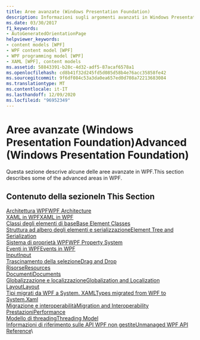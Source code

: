 ```yaml
---
title: Aree avanzate (Windows Presentation Foundation)
description: Informazioni sugli argomenti avanzati in Windows Presentation Foundation, ad esempio l'architettura, le classi degli elementi di base e il sistema di proprietà.
ms.date: 03/30/2017
f1_keywords:
- AutoGeneratedOrientationPage
helpviewer_keywords:
- content models [WPF]
- WPF content model [WPF]
- WPF programming model [WPF]
- XAML [WPF], content models
ms.assetid: 58843391-b28c-4d32-adf5-87acaf6578a1
ms.openlocfilehash: cd8b41f32d245fd5d085d58b4e76acc35858fe42
ms.sourcegitcommit: 9f6df084c53a3da0ea657ed0d708a72213683084
ms.translationtype: MT
ms.contentlocale: it-IT
ms.lasthandoff: 12/09/2020
ms.locfileid: "96952349"
---
```

# <a name="advanced-windows-presentation-foundation"></a><span data-ttu-id="4fe00-103">Aree avanzate (Windows Presentation Foundation)</span><span class="sxs-lookup"><span data-stu-id="4fe00-103">Advanced (Windows Presentation Foundation)</span></span>

<span data-ttu-id="4fe00-104">Questa sezione descrive alcune delle aree avanzate in WPF.</span><span class="sxs-lookup"><span data-stu-id="4fe00-104">This section describes some of the advanced areas in WPF.</span></span>

## <a name="in-this-section"></a><span data-ttu-id="4fe00-105">Contenuto della sezione</span><span class="sxs-lookup"><span data-stu-id="4fe00-105">In This Section</span></span>

<span data-ttu-id="4fe00-106">[Architettura WPF](wpf-architecture.md)</span><span class="sxs-lookup"><span data-stu-id="4fe00-106">[WPF Architecture](wpf-architecture.md)</span></span>\
<span data-ttu-id="4fe00-107">[XAML in WPF](xaml-in-wpf.md)</span><span class="sxs-lookup"><span data-stu-id="4fe00-107">[XAML in WPF](xaml-in-wpf.md)</span></span>\
<span data-ttu-id="4fe00-108">[Classi degli elementi di base](base-elements.md)</span><span class="sxs-lookup"><span data-stu-id="4fe00-108">[Base Element Classes](base-elements.md)</span></span>\
<span data-ttu-id="4fe00-109">[Struttura ad albero degli elementi e serializzazione](element-tree-and-serialization.md)</span><span class="sxs-lookup"><span data-stu-id="4fe00-109">[Element Tree and Serialization](element-tree-and-serialization.md)</span></span>\
<span data-ttu-id="4fe00-110">[Sistema di proprietà WPF](properties-wpf.md)</span><span class="sxs-lookup"><span data-stu-id="4fe00-110">[WPF Property System](properties-wpf.md)</span></span>\
<span data-ttu-id="4fe00-111">[Eventi in WPF](events-wpf.md)</span><span class="sxs-lookup"><span data-stu-id="4fe00-111">[Events in WPF](events-wpf.md)</span></span>\
<span data-ttu-id="4fe00-112">[Input](input-wpf.md)</span><span class="sxs-lookup"><span data-stu-id="4fe00-112">[Input](input-wpf.md)</span></span>\
<span data-ttu-id="4fe00-113">[Trascinamento della selezione](drag-and-drop.md)</span><span class="sxs-lookup"><span data-stu-id="4fe00-113">[Drag and Drop](drag-and-drop.md)</span></span>\
<span data-ttu-id="4fe00-114">[Risorse](resources-wpf.md)</span><span class="sxs-lookup"><span data-stu-id="4fe00-114">[Resources](resources-wpf.md)</span></span>\
<span data-ttu-id="4fe00-115">[Documenti](documents.md)</span><span class="sxs-lookup"><span data-stu-id="4fe00-115">[Documents](documents.md)</span></span>\
<span data-ttu-id="4fe00-116">[Globalizzazione e localizzazione](globalization-and-localization.md)</span><span class="sxs-lookup"><span data-stu-id="4fe00-116">[Globalization and Localization](globalization-and-localization.md)</span></span>\
<span data-ttu-id="4fe00-117">[Layout](layout.md)</span><span class="sxs-lookup"><span data-stu-id="4fe00-117">[Layout](layout.md)</span></span>\
<span data-ttu-id="4fe00-118">[Tipi migrati da WPF a System. XAML](types-migrated-from-wpf-to-system.md)</span><span class="sxs-lookup"><span data-stu-id="4fe00-118">[Types migrated from WPF to System.Xaml](types-migrated-from-wpf-to-system.md)</span></span>\
<span data-ttu-id="4fe00-119">[Migrazione e interoperabilità](migration-and-interoperability.md)</span><span class="sxs-lookup"><span data-stu-id="4fe00-119">[Migration and Interoperability](migration-and-interoperability.md)</span></span>\
<span data-ttu-id="4fe00-120">[Prestazioni](performance.md)</span><span class="sxs-lookup"><span data-stu-id="4fe00-120">[Performance](performance.md)</span></span>\
<span data-ttu-id="4fe00-121">[Modello di threading](threading-model.md)</span><span class="sxs-lookup"><span data-stu-id="4fe00-121">[Threading Model](threading-model.md)</span></span>\
<span data-ttu-id="4fe00-122">[Informazioni di riferimento sulle API WPF non gestite](wpf-unmanaged-api-reference.md)</span><span class="sxs-lookup"><span data-stu-id="4fe00-122">[Unmanaged WPF API Reference](wpf-unmanaged-api-reference.md)</span></span>\
